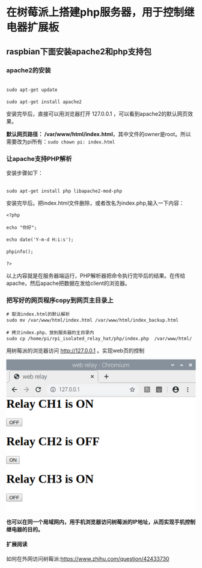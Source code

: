 
# 在树莓派上搭建php服务器，用于控制继电器扩展板

## raspbian下面安装apache2和php支持包


### apache2的安装

```

sudo apt-get update

sudo apt-get install apache2 

```

安装完毕后，直接可以用浏览器打开 127.0.0.1 ，可以看到apache2的默认网页效果。

**默认网页路径： /var/www/html/index.html**，其中文件的owner是root。所以需要改为pi所有：`sudo chown pi: index.html`


### 让apache支持PHP解析

安装步骤如下：
```

sudo apt-get install php libapache2-mod-php  
```

安装完毕后。把index.html文件删除，或者改名为index.php,输入一下内容：

```
<?php 

echo "你好";

echo date('Y-m-d H:i:s');

phpinfo();

?>
```

以上内容就是在服务器端运行，PHP解析器把命令执行完毕后的结果。在传给apache，然后apache把数据在发给client的浏览器。


### 把写好的网页程序copy到网页主目录上

```
# 取消index.html的默认解析
sudo mv /var/www/html/index.html /var/www/html/index_backup.html

# 拷贝index.php，放到服务器的主目录内
sudo cp /home/pi/rpi_isolated_relay_hat/php/index.php  /var/www/html/ 
```

用树莓派的浏览器访问 http://127.0.0.1 。实现web页的控制

![](./web.png)


**也可以在同一个局域网内，用手机浏览器访问树莓派的IP地址，从而实现手机控制继电器的目的。**


#### 扩展阅读

如何在外网访问树莓派:https://www.zhihu.com/question/42433730